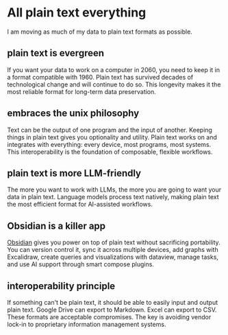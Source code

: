# All plain text everything

I am moving as much of my data to plain text formats as possible.

## plain text is evergreen

If you want your data to work on a computer in 2060, you need to keep it in a format compatible with 1960. Plain text has survived decades of technological change and will continue to do so. This longevity makes it the most reliable format for long-term data preservation.

## embraces the unix philosophy

Text can be the output of one program and the input of another. Keeping things in plain text gives you optionality and utility. Plain text works on and integrates with everything: every device, most programs, most systems. This interoperability is the foundation of composable, flexible workflows.

## plain text is more LLM-friendly

The more you want to work with LLMs, the more you are going to want your data in plain text. Language models process text natively, making plain text the most efficient format for AI-assisted workflows.

## Obsidian is a killer app

[Obsidian](https://obsidian.md/) gives you power on top of plain text without sacrificing portability. You can version control it, sync it across multiple devices, add graphs with Excalidraw, create queries and visualizations with dataview, manage tasks, and use AI support through smart compose plugins.

## interoperability principle

If something can't be plain text, it should be able to easily input and output plain text. Google Drive can export to Markdown. Excel can export to CSV. These formats are acceptable compromises. The key is avoiding vendor lock-in to proprietary information management systems.